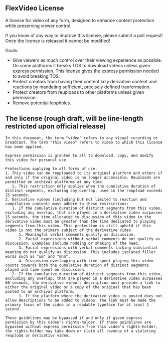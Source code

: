 ## FlexVideo License
A license for video of any form, designed to enhance content protection while preserving viewer control.

If you know of any way to improve this license, please submit a pull request! Once the license is released it cannot be modified!

Goals:
- Give viewers as much control over their viewing experience as possible. On some platforms it breaks TOS to download videos unless given express permission. This license gives the express permission needed to avoid breaking TOS.
- Protect creators from having their content lazy derivative content and reactions by mandating sufficient, precisely defined tranformation.
- Protect creators from reuploads to other platforms unless given permission.
- Remove potential loopholes.

## The license (rough draft, will be line-length restricted upon official release)
```
In this document, the term "video" refers to any visual recording or broadcast. The term "this video" refers to video to which this license has been applied.

Express permission is granted to all to download, copy, and modify this video for personal use.

Protections applying to all forms of use:
1. This video can be reuploaded to its original platform and others if and only if the original video is no longer accessible. Reuploads are permitted on archival platforms at any time.
   1. This restriction only applies when the cumulative duration of distinct segments, excluding any overlap, used in the reupload exceeds 15 seconds.
2. Derivative videos (including but not limited to reaction and compilation content) must adhere to these restrictions:
   1. If the cumulative duration of distinct segments from this video, excluding any overlap, that are played in a derivative video surpasses 15 seconds, the time allocated to discussion of this video in the derivative video must be greater than the time dedicated to playing segments from this video. This protection is still upheld if this video is not the primary subject of the derivative video.
      1. Meaningful verbal comments qualify as discussion.
      2. Facial expressions without verbal comments do not qualify as discussion. Examples include nodding or shaking of the head.
      3. Facial expressions with verbal comments lacking substantial meaning do not qualify as discussion. This includes isolated filler words such as "um" and "mhm".
      4. Discussion overlapping with time spent playing this video counts towards both the cumulative duration of distinct segments played and time spent on discussion.
   2. If the cumulative duration of distinct segments from this video, excluding any overlap, that are played in a derivative video surpasses 60 seconds, the derivative video's description must provide a link to either the original video or a copy of the original that has been posted to an archival platform.
      1. If the platform where the derivative video is posted does not allow descriptions to be added to videos, the link must be made the primary focus of the video in a readable typeface for at least 1 second.

These guidelines may be bypassed if and only if given express permission by this video's rights-holder. If these guidelines are bypassed without express permission from this video's rights-holder, the rights-holder may take down or claim all revenue of a violating reupload or derivative video.
```
